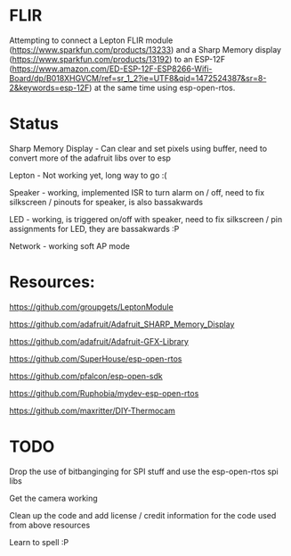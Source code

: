# FLIR

Attempting to connect a Lepton FLIR module (https://www.sparkfun.com/products/13233) and a Sharp Memory display (https://www.sparkfun.com/products/13192) to an ESP-12F (https://www.amazon.com/ED-ESP-12F-ESP8266-Wifi-Board/dp/B018XHGVCM/ref=sr_1_2?ie=UTF8&qid=1472524387&sr=8-2&keywords=esp-12F) at the same time using esp-open-rtos.

# Status

Sharp Memory Display - Can clear and set pixels using buffer, need to convert more of the adafruit libs over to esp

Lepton - Not working yet, long way to go :(

Speaker - working, implemented ISR to turn alarm on / off, need to fix silkscreen / pinouts for speaker, is also bassakwards

LED - working, is triggered on/off with speaker, need to fix silkscreen / pin assignments for LED, they are bassakwards :P

Network - working soft AP mode



# Resources:

https://github.com/groupgets/LeptonModule

https://github.com/adafruit/Adafruit_SHARP_Memory_Display

https://github.com/adafruit/Adafruit-GFX-Library

https://github.com/SuperHouse/esp-open-rtos

https://github.com/pfalcon/esp-open-sdk

https://github.com/Ruphobia/mydev-esp-open-rtos

https://github.com/maxritter/DIY-Thermocam

# TODO

Drop the use of bitbanginging for SPI stuff and use the esp-open-rtos spi libs

Get the camera working

Clean up the code and add license / credit information for the code used from above resources

Learn to spell :P

